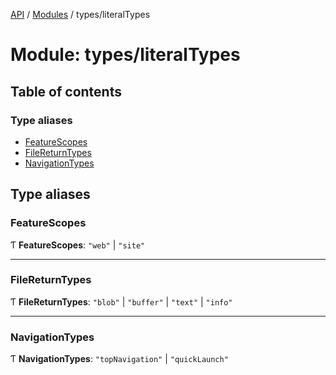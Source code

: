 [API](API/index.md)  / [Modules](API/index.md) / types/literalTypes

# Module: types/literalTypes

## Table of contents

### Type aliases

- [FeatureScopes](types_literalTypes.md#featurescopes)
- [FileReturnTypes](types_literalTypes.md#filereturntypes)
- [NavigationTypes](types_literalTypes.md#navigationtypes)

## Type aliases

### FeatureScopes

Ƭ **FeatureScopes**: ``"web"`` \| ``"site"``



___

### FileReturnTypes

Ƭ **FileReturnTypes**: ``"blob"`` \| ``"buffer"`` \| ``"text"`` \| ``"info"``



___

### NavigationTypes

Ƭ **NavigationTypes**: ``"topNavigation"`` \| ``"quickLaunch"``
